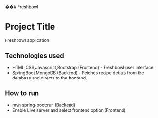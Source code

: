 ��#   F r e s h b o w l 
# Project Title

Freshbowl application

## Technologies used

* HTML,CSS,Javascript,Bootstrap (Frontend) - Freshbowl user interface
* SpringBoot,MongoDB (Backend) - Fetches recipe detials from the detabase and directs to the frontend.

## How to run

* mvn spring-boot:run (Backend)
* Enable Live server and select frontend option (Frontend)





 
